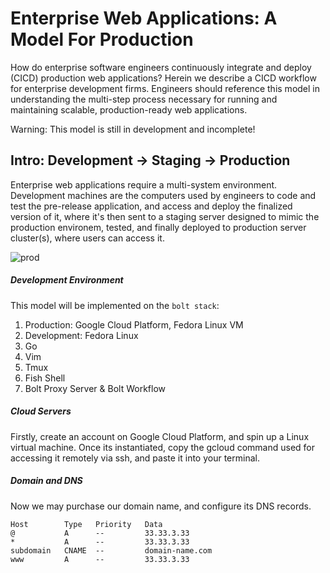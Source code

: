 # Enterprise Web Applications: A Model For Production

How do enterprise software engineers continuously integrate and deploy (CICD) production web applications? Herein we describe a CICD workflow for enterprise development firms. Engineers should reference this model in understanding the multi-step process necessary for running and maintaining scalable, production-ready web applications.

Warning: This model is still in development and incomplete!

## Intro: Development -> Staging -> Production

Enterprise web applications require a multi-system environment. Development machines are the computers used by engineers to code and test the pre-release application, and access and deploy the finalized version of it, where it's then sent to a staging server designed to mimic the production environem, tested, and finally deployed to production server cluster(s), where users can access it.

![prod](https://github.com/user-attachments/assets/87ce5afe-0b75-4f5d-9df3-24c217e2a58a)

##### Development Environment

This model will be implemented on the `bolt stack`:
 
 1. Production: Google Cloud Platform, Fedora Linux VM
 2. Development: Fedora Linux
 3. Go
 4. Vim
 5. Tmux
 6. Fish Shell
 7. Bolt Proxy Server & Bolt Workflow

##### Cloud Servers

Firstly, create an account on Google Cloud Platform, and spin up a Linux virtual machine. Once its instantiated, copy the gcloud command used for accessing it remotely via ssh, and paste it into your terminal.

##### Domain and DNS

Now we may purchase our domain name, and configure its DNS records.

    Host        Type   Priority   Data
    @           A      --         33.33.3.33        
    *           A      --         33.33.3.33
    subdomain   CNAME  --         domain-name.com
    www         A      --         33.33.3.33


